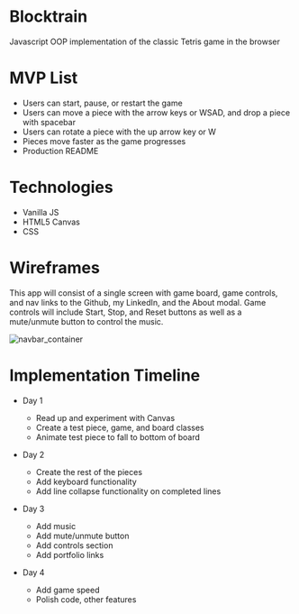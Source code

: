 # Blocktrain
Javascript OOP implementation of the classic Tetris game in the browser

# MVP List
* Users can start, pause, or restart the game
* Users can move a piece with the arrow keys or WSAD, and drop a piece with spacebar
* Users can rotate a piece with the up arrow key or W
* Pieces move faster as the game progresses
* Production README

# Technologies
* Vanilla JS
* HTML5 Canvas
* CSS

# Wireframes
This app will consist of a single screen with game board, game controls, and nav links to the Github, my LinkedIn, and the About modal. Game controls will include Start, Stop, and Reset buttons as well as a mute/unmute button to control the music. 

![navbar_container](https://i.imgur.com/8yGWK1u.png)

# Implementation Timeline
* Day 1
    * Read up and experiment with Canvas
    * Create a test piece, game, and board classes
    * Animate test piece to fall to bottom of board
    
* Day 2
    * Create the rest of the pieces
    * Add keyboard functionality
    * Add line collapse functionality on completed lines
    
* Day 3
    * Add music
    * Add mute/unmute button
    * Add controls section
    * Add portfolio links
    
* Day 4
    * Add game speed
    * Polish code, other features
